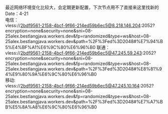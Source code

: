 最近网络环境变化比较大，会定期更新配置，下次节点用不了直接来这里找新的  
Date：4-21  
电信：  
vless://2bdf9561-2158-4bcf-9f66-214ed59b6ec5@8.218.146.204:2052?encryption=none&security=none&sni=08-25alex.bestlangjava.workers.dev&fp=randomized&type=ws&host=08-25alex.bestlangjava.workers.dev&path=%2F%3Fed%3D2048#%E7%94%B5%E4%BF%A1%E6%9C%80%E6%96%B0
联通：  
vless://2bdf9561-2158-4bcf-9f66-214ed59b6ec5@47.245.59.243:2052?encryption=none&security=none&sni=08-25alex.bestlangjava.workers.dev&fp=randomized&type=ws&host=08-25alex.bestlangjava.workers.dev&path=%2F%3Fed%3D2048#%E8%81%94%E9%80%9A%E6%9C%80%E6%96%B0  
移动:  
vless://2bdf9561-2158-4bcf-9f66-214ed59b6ec5@47.245.10.164:2052?encryption=none&security=none&sni=08-25alex.bestlangjava.workers.dev&fp=randomized&type=ws&host=08-25alex.bestlangjava.workers.dev&path=%2F%3Fed%3D2048#%E7%A7%BB%E5%8A%A8%E6%9C%80%E6%96%B0  
